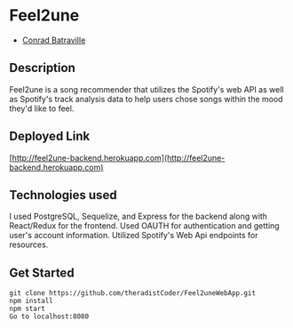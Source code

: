 # Feel2une
* [Conrad Batraville](https://github.com/theradistcoder)


## Description
Feel2une is a song recommender that utilizes the Spotify's web
API as well as Spotify's track analysis data to help users chose songs within the
mood they'd like to feel.

## Deployed Link
[http://feel2une-backend.herokuapp.com](http://feel2une-backend.herokuapp.com)

## Technologies used
I used PostgreSQL, Sequelize, and Express for the backend along with React/Redux for the frontend. Used OAUTH for authentication and getting user's account information. Utilized Spotify's Web Api endpoints for resources.

## Get Started
```
git clone https://github.com/theradistCoder/Feel2uneWebApp.git
npm install
npm start
Go to localhost:8080
